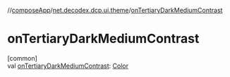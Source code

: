 //[composeApp](../../index.md)/[net.decodex.dcp.ui.theme](index.md)/[onTertiaryDarkMediumContrast](on-tertiary-dark-medium-contrast.md)

# onTertiaryDarkMediumContrast

[common]\
val [onTertiaryDarkMediumContrast](on-tertiary-dark-medium-contrast.md): [Color](https://developer.android.com/reference/kotlin/androidx/compose/ui/graphics/Color.html)
